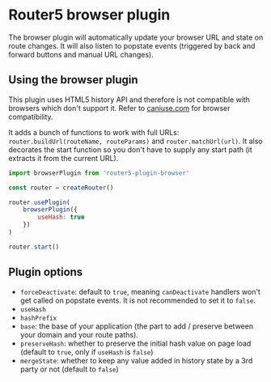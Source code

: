 # Router5 browser plugin

The browser plugin will automatically update your browser URL and state on route changes. It will also listen to popstate events (triggered by back and forward buttons and manual URL changes).

## Using the browser plugin

This plugin uses HTML5 history API and therefore is not compatible with browsers which don't support it. Refer to [caniuse.com](http://caniuse.com/#search=history) for browser compatibility.

It adds a bunch of functions to work with full URLs: `router.buildUrl(routeName, routeParams)` and `router.matchUrl(url)`. It also decorates the start function so you don't have to supply any start path (it extracts it from the current URL).

```js
import browserPlugin from 'router5-plugin-browser'

const router = createRouter()

router.usePlugin(
    browserPlugin({
        useHash: true
    })
)

router.start()
```

## Plugin options

-   `forceDeactivate`: default to `true`, meaning `canDeactivate` handlers won't get called on popstate events. It is not recommended to set it to `false`.
-   `useHash`
-   `hashPrefix`
-   `base`: the base of your application (the part to add / preserve between your domain and your route paths).
-   `preserveHash`: whether to preserve the initial hash value on page load (default to `true`, only if `useHash` is `false`)
-   `mergeState`: whether to keep any value added in history state by a 3rd party or not (default to `false`)
